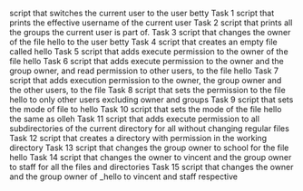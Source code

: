 script that switches the current user to the user betty 
Task 1 script that prints the effective username of the current user
Task 2 script that prints all the groups the current user is part of.
Task 3 script that changes the owner of the file hello to the user betty
Task 4 script that creates an empty file called hello
Task 5 script that adds execute permission to the owner of the file hello
Task 6 script that adds execute permission to the owner and the group owner, and read permission to other users, to the file hello
Task 7 script that adds execution permission to the owner, the group owner and the other users, to the file
Task 8  script that sets the permission to the file hello to only other users excluding owner and groups
Task 9 script that sets the mode of file to hello
Task 10  script that sets the mode of the file hello the same as olleh
Task 11 script that adds execute permission to all subdirectories of the current directory for all without changing regular files
Task 12 script that creates a directory with permission in the working directory
Task 13 script that changes the group owner to school for the file hello
Task 14  script that changes the owner to vincent and the group owner to staff for all the files and directories
Task 15 script that changes the owner and the group owner of _hello to vincent and staff respective 
